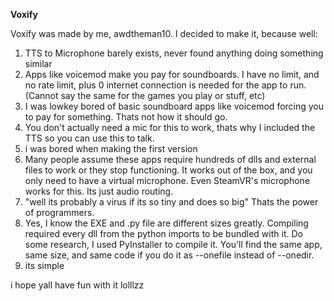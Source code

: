 **Voxify**

Voxify was made by me, awdtheman10. I decided to make it, because well:
1. TTS to Microphone barely exists, never found anything doing something similar
2. Apps like voicemod make you pay for soundboards. I have no limit, and no rate limit, plus 0 internet connection is needed for the app to run. (Cannot say the same for the games you play or stuff, etc)
3. I was lowkey bored of basic soundboard apps like voicemod forcing you to pay for something. Thats not how it should go.
4. You don't actually need a mic for this to work, thats why I included the TTS so you can use this to talk.
5. i was bored when making the first version
6. Many people assume these apps require hundreds of dlls and external files to work or they stop functioning. It works out of the box, and you only need to have a virtual microphone. Even SteamVR's microphone works for this. Its just audio routing.
7. "well its probably a virus if its so tiny and does so big"
Thats the power of programmers.
8. Yes, I know the EXE and .py file are different sizes greatly. Compiling required every dll from the python imports to be bundled with it. Do some research, I used PyInstaller to compile it. You'll find the same app, same size, and same code if you do it as --onefile instead of --onedir.
9. its simple


i hope yall have fun with it lolllzz


